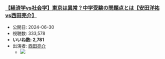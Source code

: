 ### [【経済学vs社会学】東京は異常？中学受験の問題点とは【安田洋祐vs西田亮介】](https://www.youtube.com/watch?v=D3UF1RCvDeQ)
-   公開日: 2024-06-30
-   視聴数: 333,578
-   **いいね数: 2,781**
-   出演者: [西田亮介](/rehacq_fan/people/西田亮介 "wikilink")
    - [![](https://img.youtube.com/vi/D3UF1RCvDeQ/hqdefault.jpg)](https://www.youtube.com/watch?v=D3UF1RCvDeQ)
